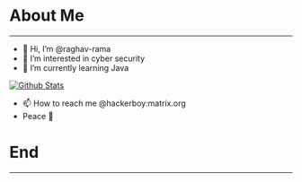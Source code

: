 # About Me
***
- 👋 Hi, I’m @raghav-rama
- 👀 I’m interested in cyber security
- 🌱 I’m currently learning Java

<a href="https://github.com/raghav-rama">
    <img src="https://readme-stats-raghav-rama.vercel.app/api?username=raghav-rama&show_icons=true&theme=outrun&bg_color=69,677df5,F56778&border_radius=20&title_color=ffffff&text_color=ffffff&icon_color=dce2ff" alt="Github Stats">
</a>

- 📫 How to reach me @hackerboy:matrix.org
- Peace 🙏️

# End
***
<!--- 
- 💞️ I’m looking to collaborate on ...
- 📫 How to reach me @hackerboy:matrix.org

raghav-rama/raghav-rama is a ✨ special ✨ repository because its `README.md` (this file) appears on your GitHub profile.
You can click the Preview link to take a look at your changes.
--->
